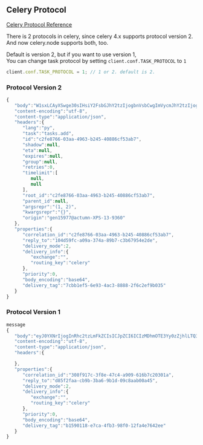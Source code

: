 ## Celery Protocol
[Celery Protocol Reference](https://docs.celeryproject.org/en/latest/internals/protocol.html)

There is 2 protocols in celery, since celery 4.x supports protocol version 2.  
And now celery.node supports both, too.  
  
Default is version 2, but if you want to use version 1,  
You can change task protocol by setting `client.conf.TASK_PROTOCOL` to `1`

```javascript
client.conf.TASK_PROTOCOL = 1; // 1 or 2. default is 2.
```

### Protocol Version 2
```javascript
{
   "body":"W1sxLCAyXSwge30sIHsiY2FsbGJhY2tzIjogbnVsbCwgImVycmJhY2tzIjogbnVsbCwgImNoYWluIjogbnVsbCwgImNob3JkIjogbnVsbH1d",
   "content-encoding":"utf-8",
   "content-type":"application/json",
   "headers":{
      "lang":"py",
      "task":"tasks.add",
      "id":"c2fe8766-03aa-4963-b245-40886cf53ab7",
      "shadow":null,
      "eta":null,
      "expires":null,
      "group":null,
      "retries":0,
      "timelimit":[
         null,
         null
      ],
      "root_id":"c2fe8766-03aa-4963-b245-40886cf53ab7",
      "parent_id":null,
      "argsrepr":"(1, 2)",
      "kwargsrepr":"{}",
      "origin":"gen15977@actumn-XPS-13-9360"
   },
   "properties":{
      "correlation_id":"c2fe8766-03aa-4963-b245-40886cf53ab7",
      "reply_to":"104d59fc-a09a-374a-89b7-c3b67954e2de",
      "delivery_mode":2,
      "delivery_info":{
         "exchange":"",
         "routing_key":"celery"
      },
      "priority":0,
      "body_encoding":"base64",
      "delivery_tag":"7cbb1ef5-6e93-4ac3-8888-2f6c2ef9b035"
   }
}
```

### Protocol Version 1
```javascript
message
{
   "body":"eyJ0YXNrIjogInRhc2tzLmFkZCIsICJpZCI6ICIzMDhmOTE3Yy0zZjhlLTQ3YzQtYTkwOS02MTZiN2MyMDMwMWEiLCAiYXJncyI6IFsxLCAyXSwgImt3YXJncyI6IHt9LCAiZ3JvdXAiOiBudWxsLCAicmV0cmllcyI6IDAsICJldGEiOiBudWxsLCAiZXhwaXJlcyI6IG51bGwsICJ1dGMiOiB0cnVlLCAiY2FsbGJhY2tzIjogbnVsbCwgImVycmJhY2tzIjogbnVsbCwgInRpbWVsaW1pdCI6IFtudWxsLCBudWxsXSwgInRhc2tzZXQiOiBudWxsLCAiY2hvcmQiOiBudWxsfQ==",
   "content-encoding":"utf-8",
   "content-type":"application/json",
   "headers":{

   },
   "properties":{
      "correlation_id":"308f917c-3f8e-47c4-a909-616b7c20301a",
      "reply_to":"d85f2faa-cb9b-3ba6-9b1d-09c8aab00a45",
      "delivery_mode":2,
      "delivery_info":{
         "exchange":"",
         "routing_key":"celery"
      },
      "priority":0,
      "body_encoding":"base64",
      "delivery_tag":"b1590118-e7ca-4fb3-98f0-12fa4e7642ee"
   }
}
```
